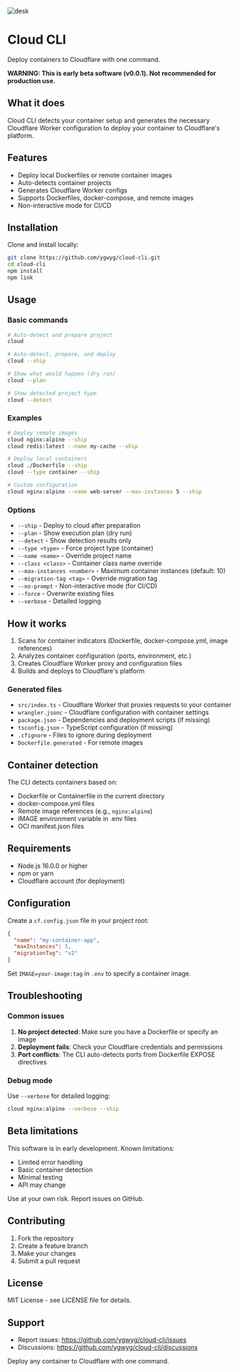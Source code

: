 
![desk](https://github.com/user-attachments/assets/645d07cd-7c30-45da-bd58-9c0f3ff4588b)


# Cloud CLI

Deploy containers to Cloudflare with one command.

**WARNING: This is early beta software (v0.0.1). Not recommended for production use.**

## What it does

Cloud CLI detects your container setup and generates the necessary Cloudflare Worker configuration to deploy your container to Cloudflare's platform.

## Features

- Deploy local Dockerfiles or remote container images
- Auto-detects container projects
- Generates Cloudflare Worker configs
- Supports Dockerfiles, docker-compose, and remote images
- Non-interactive mode for CI/CD

## Installation

Clone and install locally:

```bash
git clone https://github.com/ygwyg/cloud-cli.git
cd cloud-cli
npm install
npm link
```

## Usage

### Basic commands

```bash
# Auto-detect and prepare project
cloud

# Auto-detect, prepare, and deploy
cloud --ship

# Show what would happen (dry run)
cloud --plan

# Show detected project type
cloud --detect
```

### Examples

```bash
# Deploy remote images
cloud nginx:alpine --ship
cloud redis:latest --name my-cache --ship

# Deploy local containers
cloud ./Dockerfile --ship
cloud --type container --ship

# Custom configuration
cloud nginx:alpine --name web-server --max-instances 5 --ship
```

### Options

- `--ship` - Deploy to cloud after preparation
- `--plan` - Show execution plan (dry run)
- `--detect` - Show detection results only
- `--type <type>` - Force project type (container)
- `--name <name>` - Override project name
- `--class <class>` - Container class name override
- `--max-instances <number>` - Maximum container instances (default: 10)
- `--migration-tag <tag>` - Override migration tag
- `--no-prompt` - Non-interactive mode (for CI/CD)
- `--force` - Overwrite existing files
- `--verbose` - Detailed logging

## How it works

1. Scans for container indicators (Dockerfile, docker-compose.yml, image references)
2. Analyzes container configuration (ports, environment, etc.)
3. Creates Cloudflare Worker proxy and configuration files
4. Builds and deploys to Cloudflare's platform

### Generated files

- `src/index.ts` - Cloudflare Worker that proxies requests to your container
- `wrangler.jsonc` - Cloudflare configuration with container settings
- `package.json` - Dependencies and deployment scripts (if missing)
- `tsconfig.json` - TypeScript configuration (if missing)
- `.cfignore` - Files to ignore during deployment
- `Dockerfile.generated` - For remote images

## Container detection

The CLI detects containers based on:

- Dockerfile or Containerfile in the current directory
- docker-compose.yml files
- Remote image references (e.g., `nginx:alpine`)
- IMAGE environment variable in .env files
- OCI manifest.json files

## Requirements

- Node.js 16.0.0 or higher
- npm or yarn
- Cloudflare account (for deployment)

## Configuration

Create a `cf.config.json` file in your project root:

```json
{
  "name": "my-container-app",
  "maxInstances": 5,
  "migrationTag": "v2"
}
```

Set `IMAGE=your-image:tag` in `.env` to specify a container image.

## Troubleshooting

### Common issues

1. **No project detected**: Make sure you have a Dockerfile or specify an image
2. **Deployment fails**: Check your Cloudflare credentials and permissions
3. **Port conflicts**: The CLI auto-detects ports from Dockerfile EXPOSE directives

### Debug mode

Use `--verbose` for detailed logging:

```bash
cloud nginx:alpine --verbose --ship
```

## Beta limitations

This software is in early development. Known limitations:

- Limited error handling
- Basic container detection
- Minimal testing
- API may change

Use at your own risk. Report issues on GitHub.

## Contributing

1. Fork the repository
2. Create a feature branch
3. Make your changes
4. Submit a pull request

## License

MIT License - see LICENSE file for details.

## Support

- Report issues: https://github.com/ygwyg/cloud-cli/issues
- Discussions: https://github.com/ygwyg/cloud-cli/discussions

Deploy any container to Cloudflare with one command.
